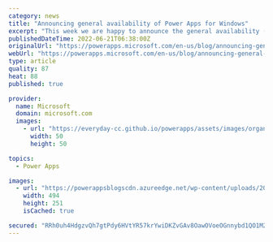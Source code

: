 ```yaml
---
category: news
title: "Announcing general availability of Power Apps for Windows"
excerpt: "This week we are happy to announce the general availability (GA) of our new Power Apps application for Windows. This builds on the public preview announced April 2022 in Announcing Public Preview of a new Power Apps application on Windows."
publishedDateTime: 2022-06-21T06:38:00Z
originalUrl: "https://powerapps.microsoft.com/en-us/blog/announcing-general-availability-of-power-apps-for-windows/"
webUrl: "https://powerapps.microsoft.com/en-us/blog/announcing-general-availability-of-power-apps-for-windows/"
type: article
quality: 87
heat: 88
published: true

provider:
  name: Microsoft
  domain: microsoft.com
  images:
    - url: "https://everyday-cc.github.io/powerapps/assets/images/organizations/microsoft.com-50x50.jpg"
      width: 50
      height: 50

topics:
  - Power Apps

images:
  - url: "https://powerappsblogscdn.azureedge.net/wp-content/uploads/2022/06/PA-for-Windows.png"
    width: 494
    height: 251
    isCached: true

secured: "RRh0uh4HdgzvQh7gtPdy6HVtYR57krYwiDKZvGAv8OawOVoeOGnnybd1QO1M2/pKNwwwQmcP0YUVdVuPFkuXliZUA9UwTiUOUw42r0l3z+CmKCyjFoWfIhRD3iEE37gJYtr7XnszJ0ttLnvsG2+mNlCRAlrmlIZqTr80+8+/9eeH7ncAHIxl6c2ALSL04lnz5WKuJeXC56vp2LJVcbeNDX85zp/Q9tC2XCWCZ8PQVnXHh8HJnJPqz8NrY3xRb/7DG3ydAu/w5m7l9LlqJVQ87BJKEK30c/4gkQUIGd4iqiaVCW5T621GqrDABgM1qy+yQul8jkeiCATO3c2aDkbBY+WXzTbsV8Qf9ymbuKAOlVY=;23ZYF+7sc6cuKveREa73vA=="
---
```


